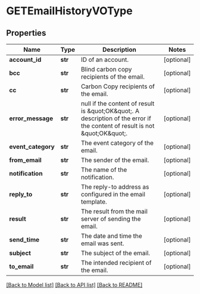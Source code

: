 # GETEmailHistoryVOType

## Properties
Name | Type | Description | Notes
------------ | ------------- | ------------- | -------------
**account_id** | **str** | ID of an account.  | [optional] 
**bcc** | **str** | Blind carbon copy recipients of the email.  | [optional] 
**cc** | **str** | Carbon Copy recipients of the email.  | [optional] 
**error_message** | **str** | null if the content of result is \&quot;OK\&quot;. A description of the error if the content of result is not \&quot;OK\&quot;.  | [optional] 
**event_category** | **str** | The event category of the email.  | [optional] 
**from_email** | **str** | The sender of the email.  | [optional] 
**notification** | **str** | The name of the notification.  | [optional] 
**reply_to** | **str** | The reply-to address as configured in the email template.  | [optional] 
**result** | **str** | The result from the mail server of sending the email.  | [optional] 
**send_time** | **str** | The date and time the email was sent.  | [optional] 
**subject** | **str** | The subject of the email.  | [optional] 
**to_email** | **str** | The intended recipient of the email.  | [optional] 

[[Back to Model list]](../README.md#documentation-for-models) [[Back to API list]](../README.md#documentation-for-api-endpoints) [[Back to README]](../README.md)


